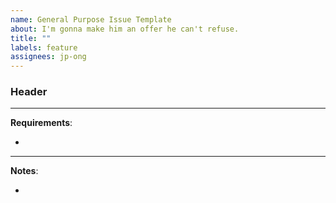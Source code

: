 ```yaml
---
name: General Purpose Issue Template
about: I'm gonna make him an offer he can't refuse.
title: ""
labels: feature
assignees: jp-ong
---
```


### Header

---

**Requirements**:

-

---

**Notes**:

-
